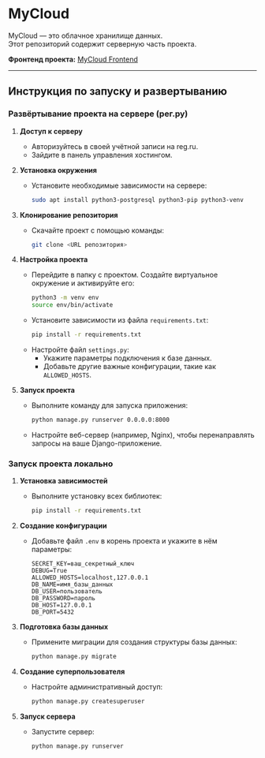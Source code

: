 # **MyCloud**

MyCloud — это облачное хранилище данных.  
Этот репозиторий содержит серверную часть проекта.  

**Фронтенд проекта:** [MyCloud Frontend](https://github.com/Anna-Edel/MyCloud_frontend)

---

## **Инструкция по запуску и развертыванию**

### **Развёртывание проекта на сервере (рег.ру)**

1. **Доступ к серверу**  
   - Авторизуйтесь в своей учётной записи на reg.ru.  
   - Зайдите в панель управления хостингом.  

2. **Установка окружения**  
   - Установите необходимые зависимости на сервере:
     ```bash
     sudo apt install python3-postgresql python3-pip python3-venv
     ```

3. **Клонирование репозитория**  
   - Скачайте проект с помощью команды:
     ```bash
     git clone <URL репозитория>
     ```

4. **Настройка проекта**  
   - Перейдите в папку с проектом. Создайте виртуальное окружение и активируйте его:
     ```bash
     python3 -m venv env
     source env/bin/activate
     ```
   - Установите зависимости из файла `requirements.txt`:
     ```bash
     pip install -r requirements.txt
     ```
   - Настройте файл `settings.py`:
     - Укажите параметры подключения к базе данных.
     - Добавьте другие важные конфигурации, такие как `ALLOWED_HOSTS`.

5. **Запуск проекта**  
   - Выполните команду для запуска приложения:
     ```bash
     python manage.py runserver 0.0.0.0:8000
     ```
   - Настройте веб-сервер (например, Nginx), чтобы перенаправлять запросы на ваше Django-приложение.


### **Запуск проекта локально**

1. **Установка зависимостей**  
   - Выполните установку всех библиотек:
     ```bash
     pip install -r requirements.txt
     ```

2. **Создание конфигурации**  
   - Добавьте файл `.env` в корень проекта и укажите в нём параметры:
     ```env
     SECRET_KEY=ваш_секретный_ключ
     DEBUG=True
     ALLOWED_HOSTS=localhost,127.0.0.1
     DB_NAME=имя_базы_данных
     DB_USER=пользователь
     DB_PASSWORD=пароль
     DB_HOST=127.0.0.1
     DB_PORT=5432
     ```

3. **Подготовка базы данных**  
   - Примените миграции для создания структуры базы данных:
     ```bash
     python manage.py migrate
     ```

4. **Создание суперпользователя**  
   - Настройте административный доступ:
     ```bash
     python manage.py createsuperuser
     ```

5. **Запуск сервера**  
   - Запустите сервер:
     ```bash
     python manage.py runserver
     ```
